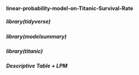 #### linear-probability-model-on-Titanic-Survival-Rate

##### library(tidyverse)
##### library(modelsummary)
##### library(titanic)

##### Descriptive Table + LPM
